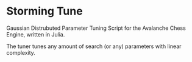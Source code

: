 # Storming Tune
Gaussian Distrubuted Parameter Tuning Script for the Avalanche Chess Engine, written in Julia.

The tuner tunes any amount of search (or any) parameters with linear complexity.
